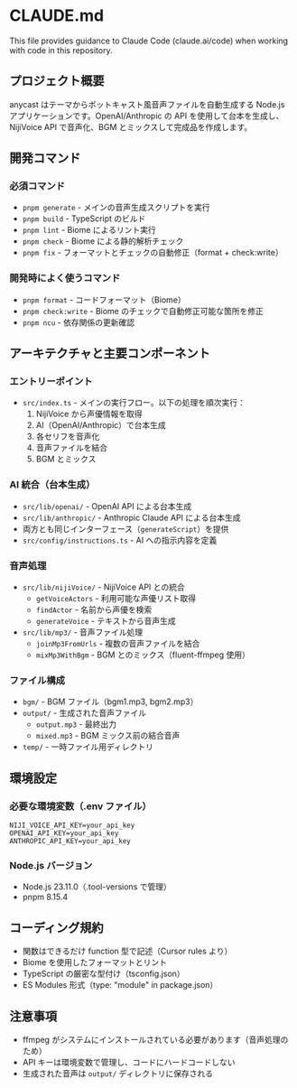# CLAUDE.md

This file provides guidance to Claude Code (claude.ai/code) when working with code in this repository.

## プロジェクト概要

anycast はテーマからポットキャスト風音声ファイルを自動生成する Node.js アプリケーションです。OpenAI/Anthropic の API を使用して台本を生成し、NijiVoice API で音声化、BGM とミックスして完成品を作成します。

## 開発コマンド

### 必須コマンド
- `pnpm generate` - メインの音声生成スクリプトを実行
- `pnpm build` - TypeScript のビルド
- `pnpm lint` - Biome によるリント実行
- `pnpm check` - Biome による静的解析チェック
- `pnpm fix` - フォーマットとチェックの自動修正（format + check:write）

### 開発時によく使うコマンド
- `pnpm format` - コードフォーマット（Biome）
- `pnpm check:write` - Biome のチェックで自動修正可能な箇所を修正
- `pnpm ncu` - 依存関係の更新確認

## アーキテクチャと主要コンポーネント

### エントリーポイント
- `src/index.ts` - メインの実行フロー。以下の処理を順次実行：
  1. NijiVoice から声優情報を取得
  2. AI（OpenAI/Anthropic）で台本生成
  3. 各セリフを音声化
  4. 音声ファイルを結合
  5. BGM とミックス

### AI 統合（台本生成）
- `src/lib/openai/` - OpenAI API による台本生成
- `src/lib/anthropic/` - Anthropic Claude API による台本生成
- 両方とも同じインターフェース（`generateScript`）を提供
- `src/config/instructions.ts` - AI への指示内容を定義

### 音声処理
- `src/lib/nijiVoice/` - NijiVoice API との統合
  - `getVoiceActors` - 利用可能な声優リスト取得
  - `findActor` - 名前から声優を検索
  - `generateVoice` - テキストから音声生成
- `src/lib/mp3/` - 音声ファイル処理
  - `joinMp3FromUrls` - 複数の音声ファイルを結合
  - `mixMp3WithBgm` - BGM とのミックス（fluent-ffmpeg 使用）

### ファイル構成
- `bgm/` - BGM ファイル（bgm1.mp3, bgm2.mp3）
- `output/` - 生成された音声ファイル
  - `output.mp3` - 最終出力
  - `mixed.mp3` - BGM ミックス前の結合音声
- `temp/` - 一時ファイル用ディレクトリ

## 環境設定

### 必要な環境変数（.env ファイル）
```
NIJI_VOICE_API_KEY=your_api_key
OPENAI_API_KEY=your_api_key
ANTHROPIC_API_KEY=your_api_key
```

### Node.js バージョン
- Node.js 23.11.0（.tool-versions で管理）
- pnpm 8.15.4

## コーディング規約

- 関数はできるだけ function 型で記述（Cursor rules より）
- Biome を使用したフォーマットとリント
- TypeScript の厳密な型付け（tsconfig.json）
- ES Modules 形式（type: "module" in package.json）

## 注意事項

- ffmpeg がシステムにインストールされている必要があります（音声処理のため）
- API キーは環境変数で管理し、コードにハードコードしない
- 生成された音声は `output/` ディレクトリに保存される